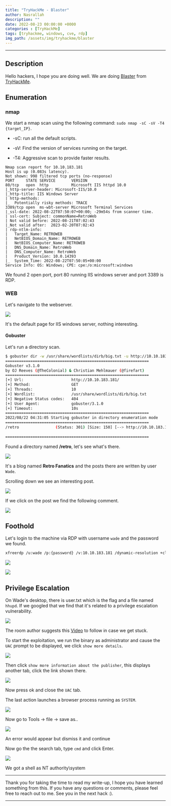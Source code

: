 ```yaml
---
title: "TryHackMe - Blaster"
author: Nasrallah
description: ""
date: 2022-08-23 00:00:00 +0000
categories : [TryHackMe]
tags: [tryhackme, windows, cve, rdp]
img_path: /assets/img/tryhackme/blaster
---
```


<div align="center"> <script src="https://tryhackme.com/badge/367641"></script> </div>

---


## **Description**

Hello hackers, I hope you are doing well. We are doing [Blaster](https://tryhackme.com/room/blaster) from [TryHackMe](https://tryhackme.com).

## **Enumeration**

### nmap

We start a nmap scan using the following command: `sudo nmap -sC -sV -T4 {target_IP}`.

- -sC: run all the default scripts.

- -sV: Find the version of services running on the target.

- -T4: Aggressive scan to provide faster results.

```terminal
Nmap scan report for 10.10.183.181
Host is up (0.083s latency).
Not shown: 998 filtered tcp ports (no-response)
PORT     STATE SERVICE       VERSION
80/tcp   open  http          Microsoft IIS httpd 10.0
|_http-server-header: Microsoft-IIS/10.0
|_http-title: IIS Windows Server
| http-methods: 
|_  Potentially risky methods: TRACE
3389/tcp open  ms-wbt-server Microsoft Terminal Services
|_ssl-date: 2022-08-22T07:50:07+00:00; -29m54s from scanner time.
| ssl-cert: Subject: commonName=RetroWeb
| Not valid before: 2022-08-21T07:02:43
|_Not valid after:  2023-02-20T07:02:43
| rdp-ntlm-info: 
|   Target_Name: RETROWEB
|   NetBIOS_Domain_Name: RETROWEB
|   NetBIOS_Computer_Name: RETROWEB
|   DNS_Domain_Name: RetroWeb
|   DNS_Computer_Name: RetroWeb
|   Product_Version: 10.0.14393
|_  System_Time: 2022-08-22T07:50:05+00:00
Service Info: OS: Windows; CPE: cpe:/o:microsoft:windows
```

We found 2 open port, port 80 running IIS windows server and port 3389 is RDP.

### WEB

Let's navigate to the webserver.

![](1.png)

It's the default page for IIS windows server, nothing interesting.

#### Gobuster

Let's run a directory scan.

```bash
$ gobuster dir -w /usr/share/wordlists/dirb/big.txt -u http://10.10.183.181/ 
===============================================================
Gobuster v3.1.0
by OJ Reeves (@TheColonial) & Christian Mehlmauer (@firefart)
===============================================================
[+] Url:                     http://10.10.183.181/
[+] Method:                  GET
[+] Threads:                 10
[+] Wordlist:                /usr/share/wordlists/dirb/big.txt
[+] Negative Status codes:   404
[+] User Agent:              gobuster/3.1.0
[+] Timeout:                 10s
===============================================================
2022/08/22 04:31:05 Starting gobuster in directory enumeration mode
===============================================================
/retro                (Status: 301) [Size: 150] [--> http://10.10.183.181/retro/]
                                                                                 
===============================================================
```

Found a directory named **/retro**, let's see what's there.

![](2.png)

It's a blog named **Retro Fanatics** and the posts there are written by user `Wade`.

Scrolling down we see an interesting post.

![](3.png)

If we click on the post we find the following comment.

![](4.png)

## **Foothold**

Let's login to the machine via RDP with username `wade` and the password we found.

```bash
xfreerdp /u:wade /p:{password} /v:10.10.183.181 /dynamic-resolution +clipboard
```

![](5.png)

![](6.png)


## **Privilege Escalation**

On Wade's desktop, there is user.txt which is the flag and a file named `hhupd`. If we googled that we find that it's related to a privilege escalation vulnerability.

![](7.png)

The room author suggests this [Video](https://www.youtube.com/watch?v=3BQKpPNlTSo) to follow in case we get stuck.

To start the exploitation, we run the binary as administrator and cause the `UAC` prompt to be displayed, we click `show more details`.

![](8.png)

Then click `show more information about the publisher`, this displays another tab, click the link shown there.

![](9.png)

Now press ok and close the `UAC` tab.

The last action launches a browser process running as `SYSTEM`.

![](10.png)

Now go to Tools -> file -> save as..

![](11.png)

An error would appear but dismiss it and continue

Now go the the search tab, type `cmd` and click Enter.

![](12.png)

We got a shell as NT authority\system


---

Thank you for taking the time to read my write-up, I hope you have learned something from this. If you have any questions or comments, please feel free to reach out to me. See you in the next hack :).

---
